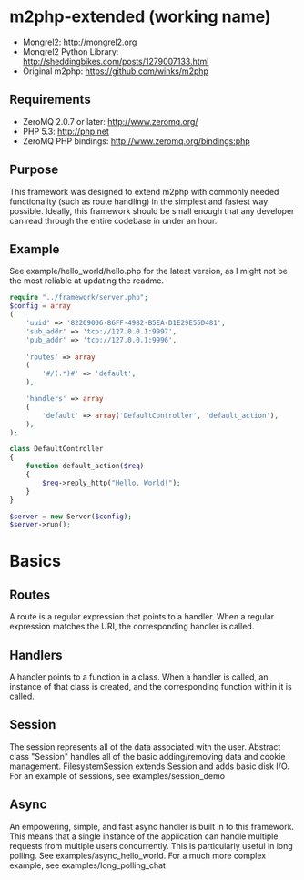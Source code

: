 m2php-extended (working name)
=============================

* Mongrel2: <http://mongrel2.org>
* Mongrel2 Python Library: <http://sheddingbikes.com/posts/1279007133.html>
* Original m2php: <https://github.com/winks/m2php>

Requirements
------------

* ZeroMQ 2.0.7 or later: <http://www.zeromq.org/>
* PHP 5.3: <http://php.net>
* ZeroMQ PHP bindings: <http://www.zeromq.org/bindings:php>

Purpose
-------
This framework was designed to extend m2php with commonly needed functionality (such as route handling) in the simplest and fastest way possible. Ideally, this framework should be small enough that any developer can read through the entire codebase in under an hour.

Example
-------

See example/hello_world/hello.php for the latest version, as I might not be the most reliable at updating the readme.

```php
require "../framework/server.php";
$config = array
(
    'uuid' => '82209006-86FF-4982-B5EA-D1E29E55D481',
    'sub_addr' => 'tcp://127.0.0.1:9997',
    'pub_addr' => 'tcp://127.0.0.1:9996',
    
    'routes' => array
    (
        '#/(.*)#' => 'default',
    ),

    'handlers' => array
    (
        'default' => array('DefaultController', 'default_action'),
    ),
);

class DefaultController
{
    function default_action($req)
    {
        $req->reply_http("Hello, World!"); 
    }
}

$server = new Server($config);
$server->run();
```

Basics
======

Routes
------
A route is a regular expression that points to a handler. When a regular expression matches the URI, the corresponding handler is called.

Handlers
--------
A handler points to a function in a class. When a handler is called, an instance of that class is created, and the corresponding function within it is called.

Session
-------
The session represents all of the data associated with the user. Abstract class "Session" handles all of the basic adding/removing data and cookie management. FilesystemSession extends Session and adds basic disk I/O. For an example of sessions, see examples/session_demo

Async
-----
An empowering, simple, and fast async handler is built in to this framework. This means that a single instance of the application can handle multiple requests from multiple users concurrently. This is particularly useful in long polling. See examples/async_hello_world. For a much more complex example, see examples/long_polling_chat

